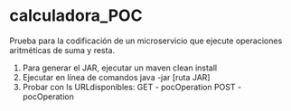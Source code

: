# calculadora_POC
Prueba para la codificación de un microservicio que ejecute operaciones aritméticas de suma y resta.

1. Para generar el JAR, ejecutar un maven clean install
2. Ejecutar en línea de comandos java -jar [ruta JAR]
3. Probar con ls URLdisponibles:
  GET - pocOperation
  POST - pocOperation
